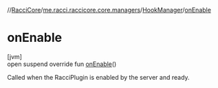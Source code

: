 //[RacciCore](../../../index.md)/[me.racci.raccicore.core.managers](../index.md)/[HookManager](index.md)/[onEnable](on-enable.md)

# onEnable

[jvm]\
open suspend override fun [onEnable](on-enable.md)()

Called when the RacciPlugin is enabled by the server and ready.
